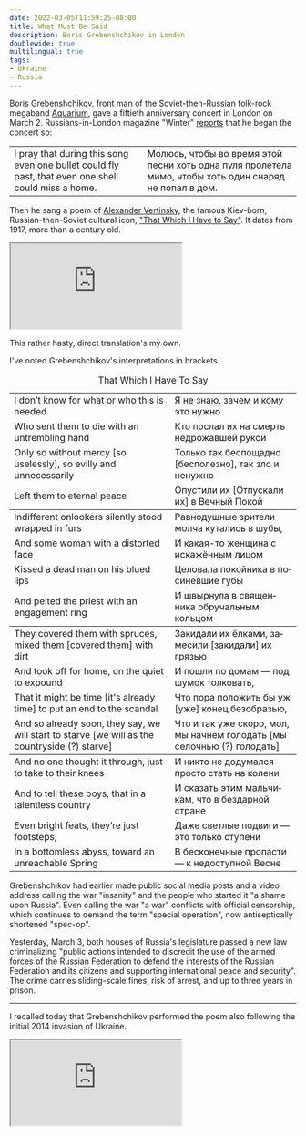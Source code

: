 ```yaml
---
date: 2022-03-05T11:59:25-08:00
title: What Must Be Said
description: Boris Grebenshchikov in London
doublewide: true
multilingual: true
tags:
- Ukraine
- Russia
---
```


[Boris Grebenshchikov](https://en.wikipedia.org/wiki/Boris_Grebenshchikov), front man of the Soviet-then-Russian folk-rock megaband [Aquarium](https://en.wikipedia.org/wiki/Aquarium_(band)), gave a fiftieth anniversary concert in London on March 2.  Russians-in-London magazine "Winter" [reports](https://zimamagazine.com/2022/03/boris-grebenshhikov-moljus-chtoby-vo-vremya-etoj-pesni-hot-odna-pulya-proletela-mimo/) that he began the concert so:

<table class="translation">
  <tr>
    <td>I pray that during this song even one bullet could fly past, that even one shell could miss a home.</td>
    <td lang="ru">Молюсь, чтобы во время этой песни хоть одна пуля пролетела мимо, чтобы хоть один снаряд не попал в дом.</td>
  </tr>
</table>

Then he sang a poem of [Alexander Vertinsky](https://en.wikipedia.org/wiki/Alexander_Vertinsky), the famous Kiev-born, Russian-then-Soviet cultural icon, ["That Which I Have to Say"](https://www.culture.ru/poems/3234/to-chto-ya-dolzhen-skazat).  It dates from 1917, more than a century old.

<iframe class="youtube" src="https://www.youtube.com/embed/kB60kN7vfBU"></iframe>

This rather hasty, direct translation's my own.

I've noted Grebenshchikov's interpretations in brackets.

<table class="translation">
<caption>That Which I Have To Say</caption>
<tbody>
<tr>
<td>I don’t know for what or who this is needed</td>
<td lang="ru">Я не знаю, зачем и кому это нужно</td>
</tr>
<tr>
<td>Who sent them to die with an untrembling hand</td>
<td lang="ru">Кто послал их на смерть недрожавшей рукой</td>
</tr>
<tr>
<td>Only so without mercy [so uselessly], so evilly and unnecessarily</td>
<td lang="ru">Только так беспощадно [бесполезно], так зло и ненужно</td>
</tr>
<tr>
<td>Left them to eternal peace</td>
<td lang="ru">Опустили их [Отпускали их] в Вечный Покой</td>
</tr>
</tbody>
<tbody>
<tr>
<td>Indifferent onlookers silently stood wrapped in furs</td>
<td lang="ru">Равнодушные зрители молча кутались в шубы,</td>
</tr>
<tr>
<td>And some woman with a distorted face</td>
<td lang="ru">И какая-то женщина с искажённым лицом</td>
</tr>
<tr>
<td>Kissed a dead man on his blued lips</td>
<td lang="ru">Целовала покойника в посиневшие губы</td>
</tr>
<tr>
<td>And pelted the priest with an engagement ring</td>
<td lang="ru">И швырнула в священника обручальным кольцом</td>
</tr>
</tbody>
<tbody>
<tr>
<td>They covered them with spruces, mixed them [covered them] with dirt</td>
<td lang="ru">Закидали их ёлками, замесили [закидали] их грязью</td>
</tr>
<tr>
<td>And took off for home, on the quiet to expound</td>
<td lang="ru">И пошли по домам — под шумок толковать,</td>
</tr>
<tr>
<td>That it might be time [it's already time] to put an end to the scandal</td>
<td lang="ru">Что пора положить бы уж [уже] конец безобразью,</td>
</tr>
<tr>
<td>And so already soon, they say, we will start to starve [we will as the countryside (?) starve]</td>
<td lang="ru">Что и так уже скоро, мол, мы начнем голодать [мы селочнью (?) голодать]</td>
</tr>
</tbody>
<tbody>
<tr>
<td>And no one thought it through, just to take to their knees</td>
<td lang="ru">И никто не додумался просто стать на колени</td>
</tr>
<tr>
<td>And to tell these boys, that in a talentless country</td>
<td lang="ru">И сказать этим мальчикам, что в бездарной стране</td>
</tr>
<tr>
<td>Even bright feats, they’re just footsteps,</td>
<td lang="ru">Даже светлые подвиги — это только ступени</td>
</tr>
<tr>
<td>In a bottomless abyss, toward an unreachable Spring</td>
<td lang="ru">В бесконечные пропасти — к недоступной Весне</td>
</tr>
</tbody>
</table>

Grebenshchikov had earlier made public social media posts and a video address calling the war "insanity" and the people who started it "a shame upon Russia".  Even calling the war "a war" conflicts with official censorship, which continues to demand the term "special operation", now antiseptically shortened "spec-op".

Yesterday, March 3, both houses of Russia's legislature passed a new law criminalizing "public actions intended to discredit the use of the armed forces of the Russian Federation to defend the interests of the Russian Federation and its citizens and supporting international peace and security".  The crime carries sliding-scale fines, risk of arrest, and up to three years in prison.

---

I recalled today that Grebenshchikov performed the poem also following the initial 2014 invasion of Ukraine.

<iframe class="youtube" src="https://www.youtube.com/embed/fyWLACLcLs4"></iframe>
